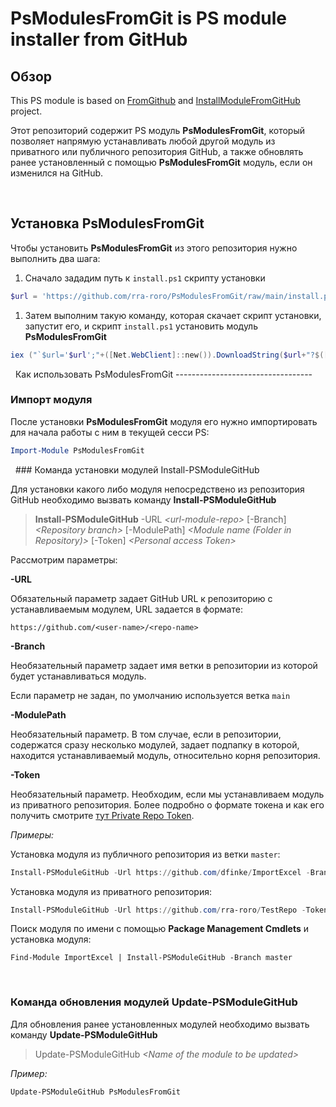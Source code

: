 PsModulesFromGit is PS module installer from GitHub
===================================================

Обзор
-----

This PS module is based on
[FromGithub](https://github.com/PsModuleInstall/FromGithub) and
[InstallModuleFromGitHub​](https://github.com/dfinke/InstallModuleFromGitHub)
project.

Этот репозиторий содержит PS модуль **PsModulesFromGit**, который позволяет
напрямую устанавливать любой другой модуль из приватного или публичного
репозитория GitHub, а также обновлять ранее установленный с помощью
**PsModulesFromGit** модуль, если он изменился на GitHub.

 

Установка PsModulesFromGit
--------------------------

Чтобы установить **PsModulesFromGit** из этого репозитория нужно выполнить два
шага:

1.  Сначало зададим путь к `install.ps1` скрипту установки

~~~~~~~~~~~~~~~~~~~~~~~~~~~~~~~~~~~~~~~~~~~~~~~~~~~~~~~~~~~~~~~~~~~~~ powershell
$url = 'https://github.com/rra-roro/PsModulesFromGit/raw/main/install.ps1'
~~~~~~~~~~~~~~~~~~~~~~~~~~~~~~~~~~~~~~~~~~~~~~~~~~~~~~~~~~~~~~~~~~~~~~~~~~~~~~~~

1.  Затем выполним такую команду, которая скачает скрипт установки, запустит
    его, и скрипт `install.ps1` установить модуль **PsModulesFromGit**

~~~~~~~~~~~~~~~~~~~~~~~~~~~~~~~~~~~~~~~~~~~~~~~~~~~~~~~~~~~~~~~~~~~~~ powershell
iex ("`$url='$url';"+([Net.WebClient]::new()).DownloadString($url+"?$([DateTime]::Now.Ticks)") + "; main"):
~~~~~~~~~~~~~~~~~~~~~~~~~~~~~~~~~~~~~~~~~~~~~~~~~~~~~~~~~~~~~~~~~~~~~~~~~~~~~~~~

  Как использовать PsModulesFromGit ----------------------------------

### Импорт модуля

После установки **PsModulesFromGit** модуля его нужно импортировать для начала
работы с ним в текущей сесси PS:

~~~~~~~~~~~~~~~~~~~~~~~~~~~~~~~~~~~~~~~~~~~~~~~~~~~~~~~~~~~~~~~~~~~~~ powershell
Import-Module PsModulesFromGit
~~~~~~~~~~~~~~~~~~~~~~~~~~~~~~~~~~~~~~~~~~~~~~~~~~~~~~~~~~~~~~~~~~~~~~~~~~~~~~~~

  \#\#\# Команда установки модулей Install-PSModuleGitHub

Для установки какого либо модуля непосредствено из репозитория GitHub необходимо
вызвать команду **Install-PSModuleGitHub**

>   **Install-PSModuleGitHub** -URL *\<url-module-repo\>* [-Branch]
>   *\<Repository branch\>* [-ModulePath] *\<Module name (Folder in
>   Repository)\>* [-Token] *\<Personal access Token\>*  

Рассмотрим параметры:

**-URL**

Обязательный параметр задает GitHub URL к репозиторию с устанавливаемым модулем,
URL задается в формате:

~~~~~~~~~~~~~~~~~~~~~~~~~~~~~~~~~~~~~~~~~~~~~~~~~~~~~~~~~~~~~~~~~~~~~~~~~~~~~~~~
https://github.com/<user-name>/<repo-name>
~~~~~~~~~~~~~~~~~~~~~~~~~~~~~~~~~~~~~~~~~~~~~~~~~~~~~~~~~~~~~~~~~~~~~~~~~~~~~~~~

**-Branch**

Необязательный параметр задает имя ветки в репозитории из которой будет
устанавливаться модуль.

Если параметр не задан, по умолчанию используется ветка `main`

**-ModulePath**

Необязательный параметр. В том случае, если в репозитории, содержатся сразу
несколько модулей, задает подпапку в которой, находится устанавливаемый модуль,
относительно корня репозитория.

**-Token**

Необязательный параметр. Необходим, если мы устанавливаем модуль из приватного
репозитория. Более подробно о формате токена и как его получить смотрите [тут
Private Repo Token](PrivateRepoToken.md).

*Примеры:*

Установка модуля из публичного репозитория из ветки `master`:

~~~~~~~~~~~~~~~~~~~~~~~~~~~~~~~~~~~~~~~~~~~~~~~~~~~~~~~~~~~~~~~~~~~~~ powershell
Install-PSModuleGitHub -Url https://github.com/dfinke/ImportExcel -Branch master
~~~~~~~~~~~~~~~~~~~~~~~~~~~~~~~~~~~~~~~~~~~~~~~~~~~~~~~~~~~~~~~~~~~~~~~~~~~~~~~~

Установка модуля из приватного репозитория:

~~~~~~~~~~~~~~~~~~~~~~~~~~~~~~~~~~~~~~~~~~~~~~~~~~~~~~~~~~~~~~~~~~~~~ powershell
Install-PSModuleGitHub -Url https://github.com/rra-roro/TestRepo -Token 'github_pat_.....'
~~~~~~~~~~~~~~~~~~~~~~~~~~~~~~~~~~~~~~~~~~~~~~~~~~~~~~~~~~~~~~~~~~~~~~~~~~~~~~~~

Поиск модуля по имени с помощью **Package Management Cmdlets** и установка
модуля:

~~~~~~~~~~~~~~~~~~~~~~~~~~~~~~~~~~~~~~~~~~~~~~~~~~~~~~~~~~~~~~~~~~~~~~~~~~~~~~~~
Find-Module ImportExcel | Install-PSModuleGitHub -Branch master
~~~~~~~~~~~~~~~~~~~~~~~~~~~~~~~~~~~~~~~~~~~~~~~~~~~~~~~~~~~~~~~~~~~~~~~~~~~~~~~~

 

### Команда обновления модулей Update-PSModuleGitHub

Для обновления ранее установленных модулей необходимо вызвать команду
**Update-PSModuleGitHub**

>   Update-PSModuleGitHub *\<Name of the module to be updated\>*

*Пример:*

~~~~~~~~~~~~~~~~~~~~~~~~~~~~~~~~~~~~~~~~~~~~~~~~~~~~~~~~~~~~~~~~~~~~~ powershell
Update-PSModuleGitHub PsModulesFromGit
~~~~~~~~~~~~~~~~~~~~~~~~~~~~~~~~~~~~~~~~~~~~~~~~~~~~~~~~~~~~~~~~~~~~~~~~~~~~~~~~
